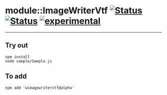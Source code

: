 
# module::ImageWriterVtf [![Status](https://circleci.com/gh/Wandalen/wImageWriterVtf.svg?style=shield)](https://img.shields.io/circleci/build/github/Wandalen/wImageWriterVtf?label=Test&logo=Test) [![Status](https://github.com/Wandalen/wImageWriterVtf/workflows/Test/badge.svg)](https://github.com/Wandalen/wImageWriterVtf/actions?query=workflow%3ATest) [![experimental](https://img.shields.io/badge/stability-experimental-orange.svg)](https://github.com/emersion/stability-badges#experimental)

___

## Try out
```
npm install
node sample/Sample.js
```

## To add
```
npm add 'wimagewritervtf@alpha'
```

